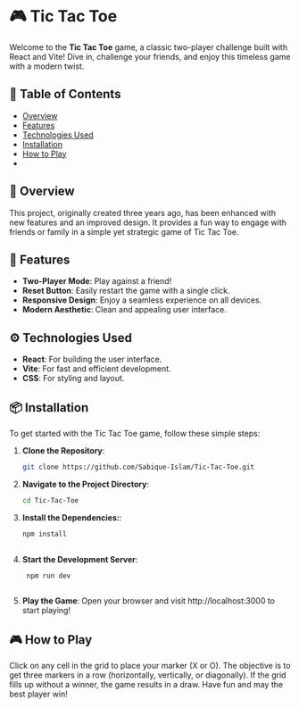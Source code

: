 # 🎮 Tic Tac Toe

Welcome to the **Tic Tac Toe** game, a classic two-player challenge built with React and Vite! Dive in, challenge your friends, and enjoy this timeless game with a modern twist.

## 📜 Table of Contents

- [Overview](#overview)
- [Features](#features)
- [Technologies Used](#technologies-used)
- [Installation](#installation)
- [How to Play](#how-to-play)
- 
## 🌟 Overview

This project, originally created three years ago, has been enhanced with new features and an improved design. It provides a fun way to engage with friends or family in a simple yet strategic game of Tic Tac Toe.

## 🚀 Features

- **Two-Player Mode**: Play against a friend!
- **Reset Button**: Easily restart the game with a single click.
- **Responsive Design**: Enjoy a seamless experience on all devices.
- **Modern Aesthetic**: Clean and appealing user interface.

## ⚙️ Technologies Used

- **React**: For building the user interface.
- **Vite**: For fast and efficient development.
- **CSS**: For styling and layout.

## 📦 Installation

To get started with the Tic Tac Toe game, follow these simple steps:

1. **Clone the Repository**:
   ```bash
   git clone https://github.com/Sabique-Islam/Tic-Tac-Toe.git

2. **Navigate to the Project Directory**:
    ```bash
    cd Tic-Tac-Toe
   
3.  **Install the Dependencies:**:
    ```bash
    npm install
   
4.  **Start the Development Server**:
    ```bash
     npm run dev
   
5. **Play the Game**:
   Open your browser and visit http://localhost:3000 to start playing!


## 🎮 How to Play
Click on any cell in the grid to place your marker (X or O).
The objective is to get three markers in a row (horizontally, vertically, or diagonally).
If the grid fills up without a winner, the game results in a draw.
Have fun and may the best player win!
   

